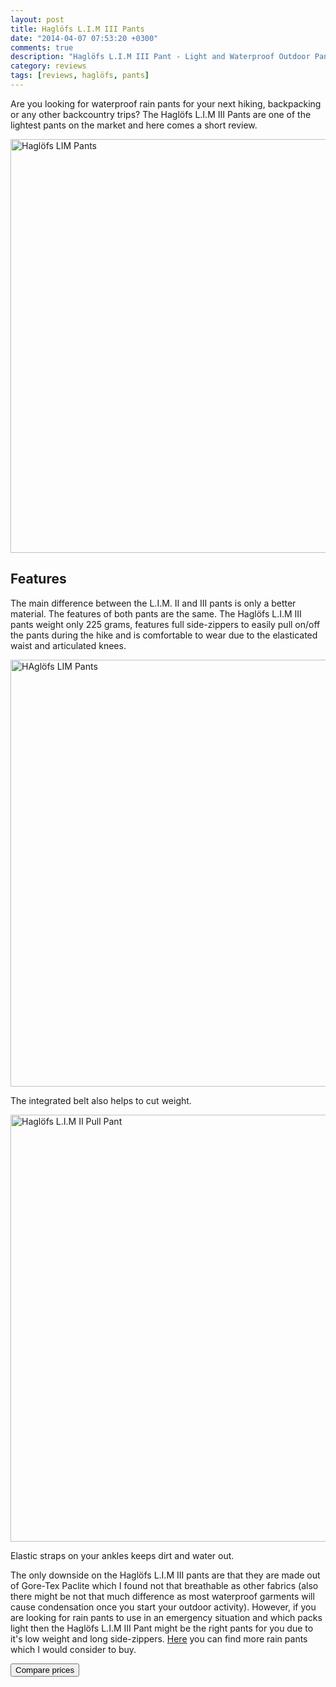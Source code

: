 ```yaml
---
layout: post
title: Haglöfs L.I.M III Pants
date: "2014-04-07 07:53:20 +0300"
comments: true
description: "Haglöfs L.I.M III Pant - Light and Waterproof Outdoor Pants"
category: reviews
tags: [reviews, haglöfs, pants]
---
```


Are you looking for waterproof rain pants for your next hiking, backpacking or any other backcountry trips? The Haglöfs L.I.M III Pants are one of the lightest pants on the market and here comes a short review.

<a href="https://www.flickr.com/photos/90204224@N07/13685518345"><img src="https://c4.staticflickr.com/8/7206/13685518345_0d22860c15_o.jpg" width="992" height="662" alt="Haglöfs LIM Pants"></a>

## Features
The main difference between the L.I.M. II and III pants is only a better material. The features of both pants are the same. The Haglöfs L.I.M III pants weight only 225 grams, features full side-zippers to easily pull on/off the pants during the hike and is comfortable to wear due to the elasticated waist and articulated knees.

<a href="https://www.flickr.com/photos/90204224@N07/13685845154/"><img src="https://farm4.staticflickr.com/3728/13685845154_3c448e6706_b.jpg" width="1024" height="683" alt="HAglöfs LIM Pants"></a>

The integrated belt also helps to cut weight.

<a href="https://www.flickr.com/photos/90204224@N07/13685568363" title="Haglöfs L.I.M III Pull Pant"><img src="https://farm8.staticflickr.com/7393/13685568363_0fa0fe328a_b.jpg" width="1024" height="683" alt="Haglöfs L.I.M II Pull Pant"></a>

Elastic straps on your ankles keeps dirt and water out.

The only downside on the Haglöfs L.I.M III pants are that they are made out of Gore-Tex Paclite which I found not that breathable as other fabrics (also there might be not that much difference as most waterproof garments will cause condensation once you start your outdoor activity). However, if you are looking for rain pants to use in an emergency situation and which packs light then the Haglöfs L.I.M III Pant might be the right pants for you due to it's low weight and long side-zippers. [Here][1] you can find more rain pants which I would consider to buy.

<a href="http://www.hikeventures.com/deals/#Haglöfs+Lim+Pants"><button class="btn btn-danger">Compare prices</button></a> 

[1]:	http://www.hikeventures.com/best-rain-pants/
